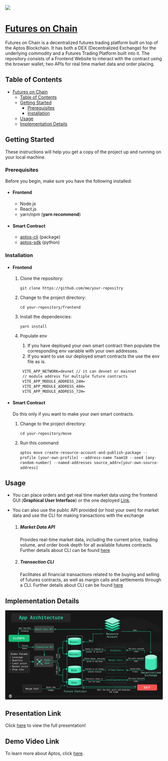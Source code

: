 <img src="https://github.com/ankur12-1610/delydelx/blob/main/images/futures0xc.svg"></img> 

# [Futures on Chain](https://github.com/ankur12-1610/delydelx/tree/main)


Futures on Chain is a decentralized futures trading platform built on top of the Aptos Blockchain. It has both a DEX (Decentralized Exchange) for the underlying commodity and a Futures Trading Platform built into it. The repository consists of a Frontend Website to interact with the contract using the browser wallet, two APIs for real time market data and order placing.

## Table of Contents

- [Futures on Chain](#futures-on-chain)
  - [Table of Contents](#table-of-contents)
  - [Getting Started](#getting-started)
    - [Prerequisites](#prerequisites)
    - [Installation](#installation)
  - [Usage](#usage)
  - [Implementation Details](#implementation-details)

## Getting Started

These instructions will help you get a copy of the project up and running on your local machine.

### Prerequisites

  Before you begin, make sure you have the following installed:
  - #### Frontend
    - Node.js
    - React.js
    - yarn/npm (**yarn recommend**)
  - #### Smart Contract
    - [aptos-cli](https://aptos.dev/tools/aptos-cli/) (package)
    - [aptos-sdk](https://aptos.dev/sdks/python-sdk) (python)
### Installation
- #### Frontend
  1. Clone the repository:

      ```
      git clone https://github.com/me/your-repositry
      ```

  2. Change to the project directory:

      ```
      cd your-repository/frontend
      ```

  3. Install the dependencies:

      ```
      yarn install
      ```
  4. Populate env 
     1. If you have deployed your own smart contract then populate the corresponding env variable with your own addresses.
     2. If you want to use our deployed smart contracts the use the env file as is.
     ```
      VITE_APP_NETWORK=devnet // it can devnet or mainnet
      // module address for multiple future contracts
      VITE_APP_MODULE_ADDRESS_24H=
      VITE_APP_MODULE_ADDRESS_48H=
      VITE_APP_MODULE_ADDRESS_72H=
     ```


- #### Smart Contract
    Do this only if you want to make your own smart contracts.
    1. Change to the project directory:
   
        ```
        cd your-repository/move
        ```
    2. Run this command

        ```
        aptos move create-resource-account-and-publish-package --profile [your-own-profile] --address-name Team18 --seed [any-random-number] --named-addresses source_addr=[your-own-source-address]
        ```  


## Usage

- You can place orders and get real time market data using the frontend GUI (**Graphical User Interface**) or the one deployed [Link]().

- You can also use the public API provided (or host your own) for market data and use the CLI for making transactions with the exchange  
    1. ##### Market Data API
        Provides real-time market data, including the current price, trading volume, and order book depth for all available futures contracts.
Further details about CLI can be found [here](market-api/README.md)
    1. ##### Transaction CLI
        Facilitates all financial transactions related to the buying and selling of futures contracts, as well as margin calls and settlements through a CLI.
Further details about CLI can be found [here](transaction-api/README.md)

## Implementation Details

![App Architecture](frontend/src/assets/app_arch.png)

## Presentation Link

Click [here](https://drive.google.com/file/d/19EcxHgoRgxPj2fVTqyghJm2dEKWvlDyh/view?usp=sharing) to view the full presentation!

## Demo Video Link

To learn more about Aptos, click [here](https://aptos.dev/).
